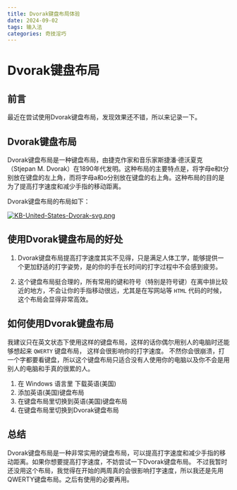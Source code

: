 ```yaml
---
title: Dvorak键盘布局体验
date: 2024-09-02
tags: 输入法
categories: 奇技淫巧
---
```


# Dvorak键盘布局

## 前言

最近在尝试使用Dvorak键盘布局，发现效果还不错，所以来记录一下。

## Dvorak键盘布局

Dvorak键盘布局是一种键盘布局，由捷克作家和音乐家斯捷潘·德沃夏克（Stjepan M. Dvorak）在1890年代发明。这种布局的主要特点是，将字母e和t分别放在键盘的左上角，而将字母a和o分别放在键盘的右上角。这种布局的目的是为了提高打字速度和减少手指的移动距离。

Dvorak键盘布局的布局如下：

[![KB-United-States-Dvorak-svg.png](https://i.postimg.cc/TwR1Tdsv/KB-United-States-Dvorak-svg.png)](https://postimg.cc/HJhd2gH6)

## 使用Dvorak键盘布局的好处

1. Dvorak键盘布局提高打字速度其实不见得，只是满足人体工学，能够提供一个更加舒适的打字姿势，是的你的手在长时间的打字过程中不会感到疲劳。

2. 这个键盘布局挺合理的，所有常用的键和符号（特别是符号键）在离中排比较近的地方，不会让你的手指移动很远，尤其是在写网站等 `HTML` 代码的时候，这个布局会显得非常高效。

## 如何使用Dvorak键盘布局

我建议只在英文状态下使用这样的键盘布局，这样的话你偶尔用别人的电脑时还能够想起来 `QWERTY` 键盘布局， 这样会很影响你的打字速度。 不然你会很崩溃，打一个字都要看键盘，所以这个键盘布局只适合没有人使用你的电脑以及你不会是用别人的电脑和手真的很累的人。

1. 在 Windows 语言里 下载英语(美国)
2. 添加英语(美国)键盘布局
3. 在键盘布局里切换到英语(美国)键盘布局
4. 在键盘布局里切换到Dvorak键盘布局

## 总结

Dvorak键盘布局是一种非常实用的键盘布局，可以提高打字速度和减少手指的移动距离。如果你想要提高打字速度，不妨尝试一下Dvorak键盘布局。
不过我暂时还没用这个布局，我觉得在开始的两周真的会很影响打字速度，所以我还是先用QWERTY键盘布局。之后有使用的必要再用。